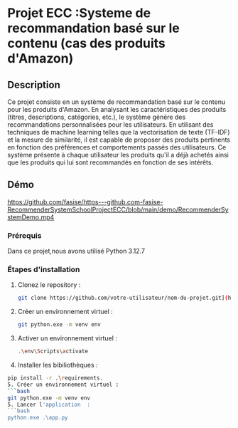 # Projet ECC :Systeme de recommandation basé sur le contenu (cas des produits d'Amazon)

## Description
Ce projet consiste en un système de recommandation basé sur le contenu pour les produits d'Amazon. En analysant les caractéristiques des produits (titres, descriptions, catégories, etc.), le système génère des recommandations personnalisées pour les utilisateurs. En utilisant des techniques de machine learning telles que la vectorisation de texte (TF-IDF) et la mesure de similarité, il est capable de proposer des produits pertinents en fonction des préférences et comportements passés des utilisateurs. Ce système présente à chaque utilisateur les produits qu'il a déjà achetés ainsi que les produits qui lui sont recommandés en fonction de ses intérêts.

## Démo
https://github.com/fasise/https---github.com-fasise-RecommenderSystemSchoolProjectECC/blob/main/demo/RecommenderSystemDemo.mp4

### Prérequis
Dans ce projet,nous avons utilisé Python 3.12.7 

### Étapes d'installation

1. Clonez le repository :
   ```bash
   git clone https://github.com/votre-utilisateur/nom-du-projet.git](https://github.com/fasise/https---github.com-fasise-RecommenderSystemSchoolProjectECC
2. Créer un environnement virtuel :
   ```bash
   git python.exe -m venv env
3. Activer un environnement virtuel :
   ```bash
   .\env\Scripts\activate
4.  Installer les bibiliothèques  :
   ```bash
   pip install -r .\requirements.
5. Créer un environnement virtuel :
   ```bash
   git python.exe -m venv env
5. Lancer l'application  :
   ```bash
  python.exe .\app.py

  

   
